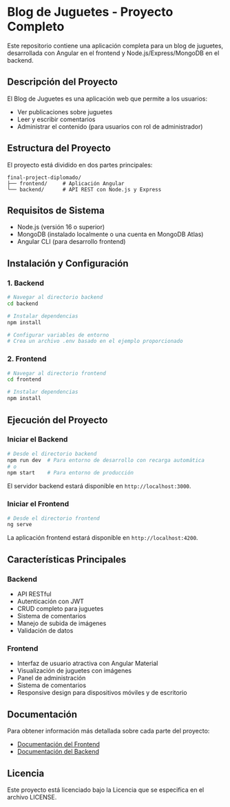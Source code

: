 # Blog de Juguetes - Proyecto Completo

Este repositorio contiene una aplicación completa para un blog de juguetes, desarrollada con Angular en el frontend y Node.js/Express/MongoDB en el backend.

## Descripción del Proyecto

El Blog de Juguetes es una aplicación web que permite a los usuarios:
- Ver publicaciones sobre juguetes
- Leer y escribir comentarios
- Administrar el contenido (para usuarios con rol de administrador)

## Estructura del Proyecto

El proyecto está dividido en dos partes principales:

```
final-project-diplomado/
├── frontend/     # Aplicación Angular
└── backend/      # API REST con Node.js y Express
```

## Requisitos de Sistema

- Node.js (versión 16 o superior)
- MongoDB (instalado localmente o una cuenta en MongoDB Atlas)
- Angular CLI (para desarrollo frontend)

## Instalación y Configuración

### 1. Backend

```bash
# Navegar al directorio backend
cd backend

# Instalar dependencias
npm install

# Configurar variables de entorno
# Crea un archivo .env basado en el ejemplo proporcionado
```

### 2. Frontend

```bash
# Navegar al directorio frontend
cd frontend

# Instalar dependencias
npm install
```

## Ejecución del Proyecto

### Iniciar el Backend

```bash
# Desde el directorio backend
npm run dev  # Para entorno de desarrollo con recarga automática
# o
npm start    # Para entorno de producción
```

El servidor backend estará disponible en `http://localhost:3000`.

### Iniciar el Frontend

```bash
# Desde el directorio frontend
ng serve
```

La aplicación frontend estará disponible en `http://localhost:4200`.

## Características Principales

### Backend
- API RESTful
- Autenticación con JWT
- CRUD completo para juguetes
- Sistema de comentarios
- Manejo de subida de imágenes
- Validación de datos

### Frontend
- Interfaz de usuario atractiva con Angular Material
- Visualización de juguetes con imágenes
- Panel de administración
- Sistema de comentarios
- Responsive design para dispositivos móviles y de escritorio

## Documentación

Para obtener información más detallada sobre cada parte del proyecto:

- [Documentación del Frontend](./frontend/README.md)
- [Documentación del Backend](./backend/README.md)

## Licencia

Este proyecto está licenciado bajo la Licencia que se especifica en el archivo LICENSE.
